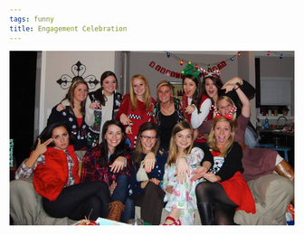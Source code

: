 ```yaml
---
tags: funny
title: Engagement Celebration
---
```


![engagement.jpeg](https://raw.githubusercontent.com/muneer78/muneer78.github.io/master/images/engagement.jpeg)
